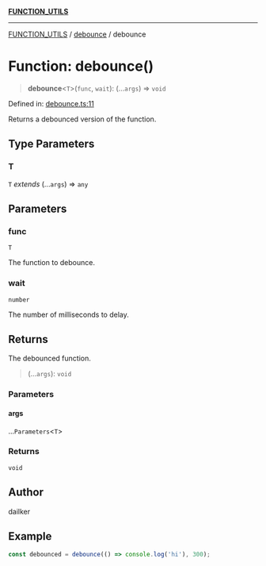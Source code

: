 [**FUNCTION_UTILS**](../../README.md)

***

[FUNCTION_UTILS](../../README.md) / [debounce](../README.md) / debounce

# Function: debounce()

> **debounce**\<`T`\>(`func`, `wait`): (...`args`) => `void`

Defined in: [debounce.ts:11](https://github.com/dailker/everyutil/blob/d9e75f2d42f154020cf237316fa0fc68ab45d114/src/function/debounce.ts#L11)

Returns a debounced version of the function.

## Type Parameters

### T

`T` *extends* (...`args`) => `any`

## Parameters

### func

`T`

The function to debounce.

### wait

`number`

The number of milliseconds to delay.

## Returns

The debounced function.

> (...`args`): `void`

### Parameters

#### args

...`Parameters`\<`T`\>

### Returns

`void`

## Author

dailker

## Example

```ts
const debounced = debounce(() => console.log('hi'), 300);
```

